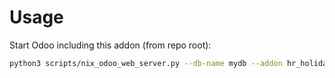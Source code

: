 # Usage

Start Odoo including this addon (from repo root):

```bash
python3 scripts/nix_odoo_web_server.py --db-name mydb --addon hr_holidays_natural_period
```
